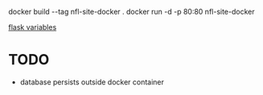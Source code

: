 docker build --tag nfl-site-docker .
docker run -d -p 80:80 nfl-site-docker

[flask variables](https://stackoverflow.com/questions/13279399/how-to-obtain-values-of-request-variables-using-python-and-flask)

# TODO 
* database persists outside docker container 
